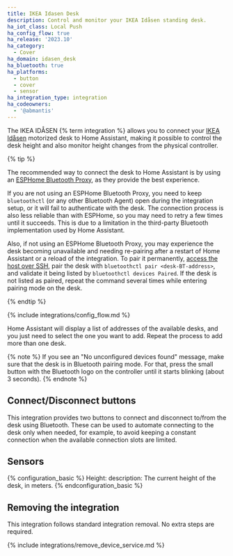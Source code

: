 ```yaml
---
title: IKEA Idasen Desk
description: Control and monitor your IKEA Idåsen standing desk.
ha_iot_class: Local Push
ha_config_flow: true
ha_release: '2023.10'
ha_category:
  - Cover
ha_domain: idasen_desk
ha_bluetooth: true
ha_platforms:
  - button
  - cover
  - sensor
ha_integration_type: integration
ha_codeowners:
  - '@abmantis'
---
```


The IKEA IDÅSEN {% term integration %} allows you to connect your [IKEA Idåsen](https://www.ikea.com/us/en/cat/idasen-system-47424/) motorized desk to Home Assistant, making it possible to control the desk height and also monitor height changes from the physical controller.

{% tip %}

The recommended way to connect the desk to Home Assistant is by using an [ESPHome Bluetooth Proxy](https://esphome.io/projects/?type=bluetooth), as they provide the best experience.
  
If you are not using an ESPHome Bluetooth Proxy, you need to keep `bluetoothctl` (or any other Bluetooth Agent) open during the integration setup, or it will fail to authenticate with the desk. The connection process is also less reliable than with ESPHome, so you may need to retry a few times until it succeeds. This is due to a limitation in the third-party Bluetooth implementation used by Home Assistant.

Also, if not using an ESPHome Bluetooth Proxy, you may experience the desk becoming unavailable and needing re-pairing after a restart of Home Assistant or a reload of the integration. To pair it permanently, [access the host over SSH](https://developers.home-assistant.io/docs/operating-system/debugging/#ssh-access-to-the-host), pair the desk with `bluetoothctl pair <desk-BT-address>`, and validate it being listed by `bluetoothctl devices Paired`. If the desk is not listed as paired, repeat the command several times while entering pairing mode on the desk.

{% endtip %}

{% include integrations/config_flow.md %}

Home Assistant will display a list of addresses of the available desks, and you just need to select the one you want to add. Repeat the process to add more than one desk.

{% note %}
If you see an "No unconfigured devices found" message, make sure that the desk is in Bluetooth pairing mode. For that, press the small button with the Bluetooth logo on the controller until it starts blinking (about 3 seconds).
{% endnote %}

## Connect/Disconnect buttons

This integration provides two buttons to connect and disconnect to/from the desk using Bluetooth. These can be used to automate connecting to the desk only when needed, for example, to avoid keeping a constant connection when the available connection slots are limited.

## Sensors

{% configuration_basic %}
Height:
  description: The current height of the desk, in meters.
{% endconfiguration_basic %}

## Removing the integration

This integration follows standard integration removal. No extra steps are required.

{% include integrations/remove_device_service.md %}
